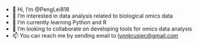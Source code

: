- 👋 Hi, I’m @PengLei818
- 👀 I’m interested in data analysis related to biological omics data
- 🌱 I’m currently learning Python and R
- 💞️ I’m looking to collaborate on developing tools for omics data analysis
- 📫 You can reach me by sending email to lynnkrusiec@gmail.com

<!---
PengLei818/PengLei818 is a ✨ special ✨ repository because its `README.md` (this file) appears on your GitHub profile.
You can click the Preview link to take a look at your changes.
--->

